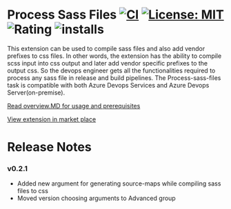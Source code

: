 # Process Sass Files [![CI](https://github.com/beingnin/Azure-Devops-Extension-Sass-Compiler/actions/workflows/CI.yml/badge.svg)](https://github.com/beingnin/Azure-Devops-Extension-Sass-Compiler/actions/workflows/CI.yml) [![License: MIT](https://img.shields.io/badge/License-MIT-yellow.svg)](https://opensource.org/licenses/MIT) ![Rating](https://img.shields.io/visual-studio-marketplace/stars/beingnin.process-sass-files?label=Rating) ![installs](https://img.shields.io/visual-studio-marketplace/azure-devops/installs/total/beingnin.process-sass-files?label=Installs)



This extension can be used to compile sass files and also add vendor prefixes to css files. In other words, the extension has the ability to compile scss input into css output and later add vendor specific prefixes to the output css. So the devops engineer gets all the functionalities required to process any sass file in release and build pipelines. The Process-sass-files task is compatible with both Azure Devops Services and Azure Devops Server(on-premise).

[Read overview.MD for usage and prerequisites](https://github.com/beingnin/Azure-Devops-Extension-Sass-Compiler/blob/master/overview.md)

[View extension in market place](https://marketplace.visualstudio.com/items?itemName=beingnin.process-sass-files&ssr=false#overview)

# Release Notes

### v0.2.1

- Added new argument for generating source-maps while compiling sass files to css
- Moved version choosing arguments to Advanced group 
